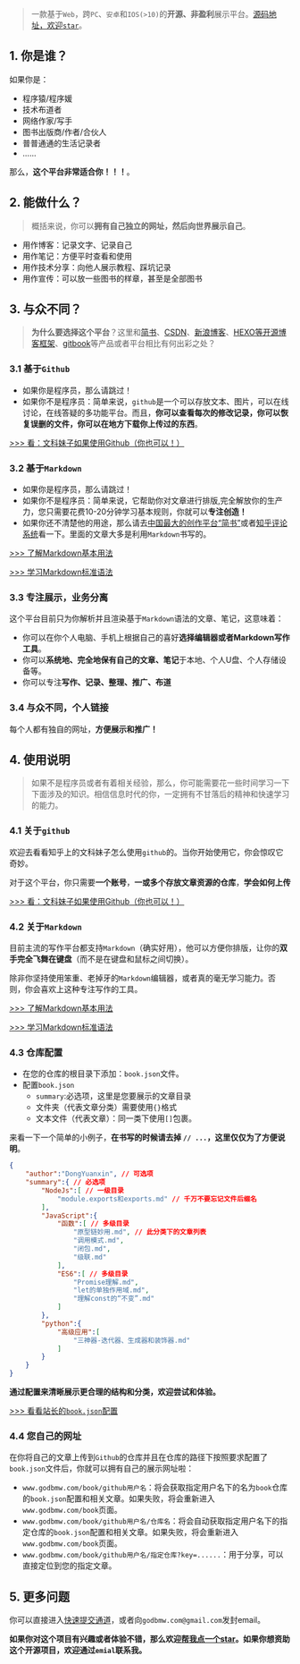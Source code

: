 > 一款基于`Web`，跨`PC`、`安卓`和`IOS(>10)`的**开源、非盈利**展示平台。[源码地址，欢迎`star`](https://github.com/godbmw/onebook)。

## 1. 你是谁？

如果你是：
- 程序猿/程序媛
- 技术布道者
- 网络作家/写手
- 图书出版商/作者/合伙人
- 普普通通的生活记录者
- ......

那么，**这个平台非常适合你！！！**。

## 2. 能做什么？

> 概括来说，你可以**拥有自己独立的网址，然后向世界展示自己**。

- 用作博客：记录文字、记录自己
- 用作笔记：方便平时查看和使用
- 用作技术分享：向他人展示教程、踩坑记录
- 用作宣传：可以放一些图书的样章，甚至是全部图书

## 3. 与众不同？

> **为什么要选择这个平台**？这里和[简书](https://www.jianshu.com/)、[CSDN](https://www.csdn.net/)、[新浪博客](http://blog.sina.com.cn/)、[HEXO等开源博客框架](https://hexo.io/)、[gitbook](https://www.gitbook.com/explore)等产品或者平台相比有何出彩之处？

### 3.1 基于`Github`

- 如果你是程序员，那么请跳过！
- 如果你不是程序员：简单来说，`github`是一个可以存放文本、图片，可以在线讨论，在线答疑的多功能平台。而且，**你可以查看每次的修改记录，你可以恢复误删的文件，你可以在地方下载你上传过的东西**。

[>>> 看：文科妹子如果使用Github（你也可以！）](https://www.zhihu.com/question/20070065/answer/79557687)

### 3.2 基于`Markdown`

- 如果你是程序员，那么请跳过！
- 如果你不是程序员：简单来说，它帮助你对文章进行排版,完全解放你的生产力，您只需要花费10-20分钟学习基本规则，你就可以**专注创造！**
- 如果你还不清楚他的用途，那么请去[中国最大的创作平台“简书”](https://www.jianshu.com/)或者[知乎评论系统](https://www.zhihu.com/)看一下。里面的文章大多是利用`Markdown`书写的。

[>>> 了解Markdown基本用法](https://www.zhihu.com/question/20409634)

[>>> 学习Markdown标准语法](https://www.appinn.com/markdown/)

### 3.3 专注展示，业务分离

这个平台目前只为你解析并且渲染基于`Markdown`语法的文章、笔记，这意味着：

- 你可以在你个人电脑、手机上根据自己的喜好**选择编辑器或者Markdown写作工具**。
- 你可以**系统地、完全地保有自己的文章、笔记**于本地、个人U盘、个人存储设备等。
- 你可以专注**写作、记录、整理、推广、布道**

### 3.4 与众不同，个人链接

每个人都有独自的网址，**方便展示和推广！**

## 4. 使用说明

> 如果不是程序员或者有着相关经验，那么，你可能需要花一些时间学习一下下面涉及的知识。相信信息时代的你，一定拥有不甘落后的精神和快速学习的能力。

### 4.1 关于`github`

欢迎去看看知乎上的文科妹子怎么使用`github`的。当你开始使用它，你会惊叹它奇妙。

对于这个平台，你只需要**一个账号**，**一或多个存放文章资源的仓库**，**学会如何上传**

[>>> 看：文科妹子如果使用Github（你也可以！）](https://www.zhihu.com/question/20070065/answer/79557687)

### 4.2 关于`Markdown`

目前主流的写作平台都支持`Markdown`（确实好用），他可以方便你排版，让你的**双手完全飞舞在键盘**（而不是在键盘和鼠标之间切换）。

除非你坚持使用笨重、老掉牙的`Markdown`编辑器，或者真的毫无学习能力。否则，你会喜欢上这种专注写作的工具。

[>>> 了解Markdown基本用法](https://www.zhihu.com/question/20409634)

[>>> 学习Markdown标准语法](https://www.appinn.com/markdown/)

### 4.3 仓库配置

- 在您的仓库的根目录下添加：`book.json`文件。
- 配置`book.json`
    - `summary`:必选项，这里是您要展示的文章目录
    - 文件夹（代表文章分类）需要使用`{}`格式
    - 文本文件（代表文章）：同一类下使用`[]`包裹。

来看一下一个简单的小例子，**在书写的时候请去掉 `// ...`，这里仅仅为了方便说明**。
```json
{
    "author":"DongYuanxin", // 可选项
    "summary":{ // 必选项
        "NodeJs":[ // 一级目录
            "module.exports和exports.md" // 千万不要忘记文件后缀名
        ],
        "JavaScript":{
            "函数":[ // 多级目录
                "原型链妙用.md", // 此分类下的文章列表
                "调用模式.md",
                "闭包.md",
                "级联.md"
            ],
            "ES6":[ // 多级目录
                "Promise理解.md",
                "let的单独作用域.md",
                "理解const的“不变”.md"
            ]
        },
        "python":{
            "高级应用":[
                "三神器-迭代器、生成器和装饰器.md"
            ]
        }
    }
}
```

**通过配置来清晰展示更合理的结构和分类，欢迎尝试和体验。**

[>>> 看看站长的`book.json`配置](https://github.com/godbmw/book/blob/master/book.json)


### 4.4 您自己的网址

在你将自己的文章上传到`Github`的仓库并且在仓库的路径下按照要求配置了`book.json`文件后，你就可以拥有自己的展示网址啦：

- `www.godbmw.com/book/github用户名`：将会获取指定用户名下的名为`book`仓库的`book.json`配置和相关文章。如果失败，将会重新进入`www.godbmw.com/book`页面。
- `www.godbmw.com/book/github用户名/仓库名`：将会自动获取指定用户名下的指定仓库的`book.json`配置和相关文章。如果失败，将会重新进入`www.godbmw.com/book`页面。
- `www.godbmw.com/book/github用户名/指定仓库?key=......`：用于分享，可以直接定位到您的指定文章。

## 5. 更多问题

你可以直接进入[快速提交通道](https://github.com/godbmw/book/issues)，或者向`godbmw.com@gmail.com`发封email。

**如果你对这个项目有兴趣或者体验不错，那么欢迎[帮我点一个star](https://github.com/godbmw/onebook)。如果你想资助这个开源项目，欢迎通过`emial`联系我。**
